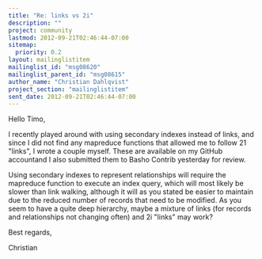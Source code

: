 ```yaml
---
title: "Re: links vs 2i"
description: ""
project: community
lastmod: 2012-09-21T02:46:44-07:00
sitemap:
  priority: 0.2
layout: mailinglistitem
mailinglist_id: "msg08620"
mailinglist_parent_id: "msg08615"
author_name: "Christian Dahlqvist"
project_section: "mailinglistitem"
sent_date: 2012-09-21T02:46:44-07:00
---
```



Hello Timo,

I recently played around with using secondary indexes instead of links, and
since I did not find any mapreduce functions that allowed me to follow 21
"links", I wrote a couple myself. These are available on my GitHub
accountand I also
submitted them to Basho Contrib yesterday for review.

Using secondary indexes to represent relationships will require the
mapreduce function to execute an index query, which will most likely be
slower than link walking, although it will as you stated be easier to
maintain due to the reduced number of records that need to be modified. As
you seem to have a quite deep hierarchy, maybe a mixture of links (for
records and relationships not changing often) and 2i "links" may work?

Best regards,

Christian
